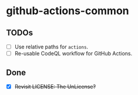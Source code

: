 # github-actions-common

## TODOs

- [ ] Use relative paths for `actions`.
- [ ] Re-usable CodeQL workflow for GitHub Actions.

## Done

- [x] ~~Revisit LICENSE: The UnLicense?~~
